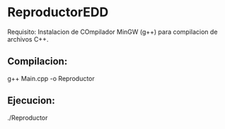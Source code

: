 # ReproductorEDD
Requisito: Instalacion de COmpilador MinGW (g++) para compilacion de archivos C++.

## Compilacion: 
g++ Main.cpp -o Reproductor
## Ejecucion:
./Reproductor
